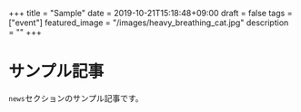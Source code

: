 +++
title =  "Sample"
date = 2019-10-21T15:18:48+09:00
draft = false
tags = ["event"]
featured_image = "/images/heavy_breathing_cat.jpg"
description = ""
+++

# サンプル記事
`news`セクションのサンプル記事です。